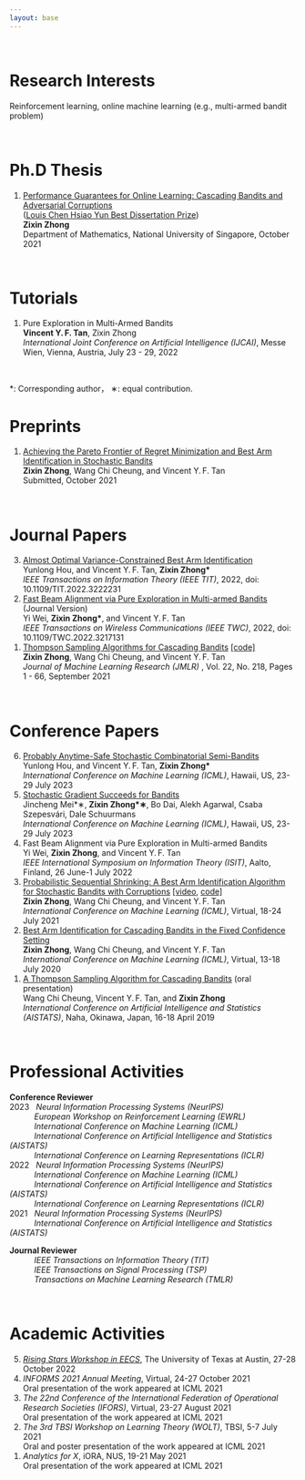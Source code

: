 ```yaml
---
layout: base
---
```


<br/>
 
# Research Interests
Reinforcement learning, online machine learning (e.g., multi-armed bandit problem)

<br/>


# Ph.D Thesis  
<!-- Ph.&thinsp;D.&thinsp;Thesis --> 
<ol reversed>
<li> <a href="https://scholarbank.nus.edu.sg/handle/10635/204935">Performance Guarantees for Online Learning: Cascading Bandits and Adversarial Corruptions</a>
 <br> (<a href="<a href="https://www.math.nus.edu.sg/about/university-awards-accolades-for-graduate/">Louis Chen Hsiao Yun Best Dissertation Prize</a>)
<br> <b>Zixin Zhong</b>
<!-- <br> Supervisors: Prof.&thinsp;Vincent Y.&thinsp;F. Tan, Prof.&thinsp;Wang Chi Cheung -->
<br> Department of Mathematics, National University of Singapore, October 2021 
 </li> 
 
 </ol> 
 
 <br/> 
 
 
# Tutorials
<ol reversed>
<li> Pure Exploration in Multi-Armed Bandits 
<br> <b>Vincent Y.&thinsp;F. Tan</b>, Zixin Zhong
<br> <i>International Joint Conference on Artificial Intelligence (IJCAI)</i>, Messe Wien, Vienna, Austria, July 23 - 29, 2022
 </li> 
 
 </ol> 
 
 <br/> 
 
 
 *: Corresponding author， ∗: equal contribution.


# Preprints
<!-- Submitted Manuscripts -->
<ol reversed>
<!-- <li> <a href="https://arxiv.org/abs/2201.10142">Almost Optimal Variance-Constrained Best Arm Identification</a>
<br> Yunlong Hou, Vincent Y.&thinsp;F. Tan, and <b>Zixin Zhong*</b>
<br> Submitted, January 2022
 </li>  -->
<!--  July 2021  -->
 
<li> <a href="https://arxiv.org/abs/2110.08627">Achieving the Pareto Frontier of Regret Minimization and Best Arm Identification in Stochastic Bandits</a>
<br> <b>Zixin Zhong</b>, Wang Chi Cheung, and Vincent Y.&thinsp;F. Tan
<br> Submitted, October 2021
<!--  July 2021  -->
 </li> 
 
 </ol> 
 
 <br/>

# Journal Papers
<!-- Submitted Manuscripts -->
<ol reversed>

 
     
<li> <a href="https://ieeexplore.ieee.org/document/9950536">Almost Optimal Variance-Constrained Best Arm Identification</a>
<br> Yunlong Hou, and Vincent Y.&thinsp;F. Tan, <b>Zixin Zhong*</b>
<br> <i>IEEE Transactions on Information Theory (IEEE TIT)</i>,  2022, doi: 10.1109/TIT.2022.3222231
 </li>
<!--  https://arxiv.org/abs/2201.10142 , Accepted in November 2022-->
 
<li> <a href="https://ieeexplore.ieee.org/abstract/document/9962799">Fast Beam Alignment via Pure Exploration in Multi-armed Bandits</a> (Journal Version)
<br> Yi Wei, <b>Zixin Zhong*</b>, and Vincent Y.&thinsp;F. Tan
<br> <i>IEEE Transactions on Wireless Communications (IEEE TWC)</i>, 2022, doi: 10.1109/TWC.2022.3217131
 </li>
<!-- https://arxiv.org/abs/2210.12625  , Accepted in October 2022 -->
 
 
<li> <a href="https://jmlr.org/papers/v22/20-447.html">Thompson Sampling Algorithms for Cascading Bandits</a> 
 <a href="https://github.com/zixinzh/2021-JMLR.git">[code]</a> 
<br> <b>Zixin Zhong</b>, Wang Chi Cheung, and Vincent Y.&thinsp;F. Tan
<br> <i>Journal of Machine Learning Research (JMLR)</i> , Vol. 22, No. 218, Pages 1 - 66, September 2021
<!--  July 2021  -->
 </li> 
 
 </ol>
 
<!-- 1. <a href="https://arxiv.org/abs/1810.01187">Thompson Sampling Algorithms for Cascading Bandits</a>
<br> **Zixin Zhong**, Wang Chi Cheung, and Vincent Y.&thinsp;F. Tan
<br> Submitted to *Journal of Machine Learning Research (JMLR)* in revised form, May 2021
<!-- 1. **Zixin Zhong**, Wang Chi Cheung, and Vincent Y.&thinsp;F. Tan, "Thompson Sampling Algorithms for Cascading Bandits", submitted to *Journal of Machine Learning Research (JMLR)* in revised form, May 2021. <a href="https://arxiv.org/abs/1810.01187">[Link]</a> -->
 

<br/>


# Conference Papers
<ol reversed>
 <li> <a href="https://arxiv.org/abs/2301.13393">Probably Anytime-Safe Stochastic Combinatorial Semi-Bandits</a> 
<br> Yunlong Hou, and Vincent Y.&thinsp;F. Tan, <b>Zixin Zhong*</b>
<br> <i>International Conference on Machine Learning (ICML)</i>, Hawaii, US, 23-29 July 2023
 </li>
 
 <li> <a href="https://icml.cc/Conferences/2023/ScheduleMultitrack?event=24315">Stochastic Gradient Succeeds for Bandits</a> 
<br> Jincheng Mei*∗, <b>Zixin Zhong*∗</b>, Bo Dai, Alekh Agarwal, Csaba Szepesvári, Dale Schuurmans
<br> <i>International Conference on Machine Learning (ICML)</i>, Hawaii, US, 23-29 July 2023
 </li>
 
<li> Fast Beam Alignment via Pure Exploration in Multi-armed Bandits
<br> Yi Wei, <b>Zixin Zhong</b>, and Vincent Y.&thinsp;F. Tan
<br> <i>IEEE International Symposium on Information Theory (ISIT)</i>, Aalto, Finland, 26 June-1 July 2022
 </li>
 
<li> <a href="http://proceedings.mlr.press/v139/zhong21a.html">Probabilistic Sequential Shrinking: A Best Arm Identification Algorithm for Stochastic Bandits with Corruptions</a> 
  <a href="../cv/corrupBAI_talk_12_min.mp4">[video</a>,
 <a href="https://github.com/zixinzh/2021-ICML.git">code]</a>
<br> <b>Zixin Zhong</b>, Wang Chi Cheung, and Vincent Y.&thinsp;F. Tan
<br> <i>International Conference on Machine Learning (ICML)</i>, Virtual, 18-24 July 2021
 </li>
 
<li> <a href="http://proceedings.mlr.press/v119/zhong20a.html">Best Arm Identification for Cascading Bandits in the Fixed Confidence Setting</a>
<br> <b>Zixin Zhong</b>, Wang Chi Cheung, and Vincent Y.&thinsp;F. Tan
<br> <i>International Conference on Machine Learning (ICML)</i>, Virtual, 13-18 July 2020
 </li>
 
<li> <a href="http://proceedings.mlr.press/v89/cheung19a.html">A Thompson Sampling Algorithm for Cascading Bandits</a> (oral presentation)
<br> Wang Chi Cheung, Vincent Y.&thinsp;F. Tan, and <b>Zixin Zhong</b>
<br> <i>International Conference on Artificial Intelligence and Statistics (AISTATS)</i>, Naha, Okinawa, Japan, 16-18 April 2019
 </li> 
 
 </ol>
<!-- <sup>\*</sup>,  -->
<br/>

<!-- 1. **Zixin Zhong**, Wang Chi Cheung, and Vincent Y.&thinsp;F. Tan, "Probabilistic Sequential Shrinking: A Best Arm Identification Algorithm for Stochastic Bandits with Corruptions", *International Conference on Machine Learning (ICML)*, 2021. <a href="https://arxiv.org/abs/2010.07904">[Link]</a>
1. **Zixin Zhong**, Wang Chi Cheung, and Vincent Y.&thinsp;F. Tan, "Best Arm Identification for Cascading Bandits in the Fixed Confidence Setting", *International Conference on Machine Learning (ICML)*, 2020. <a href="http://proceedings.mlr.press/v119/zhong20a.html">[Link]</a>
1. Wang Chi Cheung, Vincent Y.&thinsp;F. Tan, and **Zixin Zhong**, "A Thompson Sampling Algorithm for Cascading Bandits" (oral presentation), *International Conference on Artificial Intelligence and Statistics (AISTATS)*, Naha, Okinawa, Japan, 2019. <a href="http://proceedings.mlr.press/v89/cheung19a.html">[Link]</a>
<!-- <sup>\*</sup>,  --> 
<!-- <br/> -->



# Professional Activities
<!-- <table cellspacing="0" cellpadding="0" border="0">
  <tr>
    <td>2022</td>
    <td><i>International Conference on Machine Learning (ICML)</i></td>
  </tr>
  <tr>
    <td> </td>
    <td><i>International Conference on Artificial Intelligence and Statistics (AISTATS)</i></td>
  </tr>
</table> -->

<b>Conference Reviewer</b>
<br>
2023 &nbsp; <i>Neural Information Processing Systems (NeurIPS)</i>
<br>
&nbsp;&nbsp;&nbsp;&nbsp;&nbsp;&nbsp;&nbsp;&nbsp;&nbsp;&nbsp; <i>European Workshop on Reinforcement Learning (EWRL)</i>
<br>
&nbsp;&nbsp;&nbsp;&nbsp;&nbsp;&nbsp;&nbsp;&nbsp;&nbsp;&nbsp; <i>International Conference on Machine Learning (ICML)</i>
<br>
&nbsp;&nbsp;&nbsp;&nbsp;&nbsp;&nbsp;&nbsp;&nbsp;&nbsp;&nbsp; <i>International Conference on Artificial Intelligence and Statistics (AISTATS)</i>
<br>
&nbsp;&nbsp;&nbsp;&nbsp;&nbsp;&nbsp;&nbsp;&nbsp;&nbsp;&nbsp; <i>International Conference on Learning Representations (ICLR)</i>
<br>
2022 &nbsp; <i>Neural Information Processing Systems (NeurIPS)</i>
<br>
&nbsp;&nbsp;&nbsp;&nbsp;&nbsp;&nbsp;&nbsp;&nbsp;&nbsp;&nbsp; <i>International Conference on Machine Learning (ICML)</i>
<br>
&nbsp;&nbsp;&nbsp;&nbsp;&nbsp;&nbsp;&nbsp;&nbsp;&nbsp;&nbsp; <i>International Conference on Artificial Intelligence and Statistics (AISTATS)</i>
<br>
&nbsp;&nbsp;&nbsp;&nbsp;&nbsp;&nbsp;&nbsp;&nbsp;&nbsp;&nbsp; <i>International Conference on Learning Representations (ICLR)</i>
<br>
2021 &nbsp; <i>Neural Information Processing Systems (NeurIPS)</i>
<br>
&nbsp;&nbsp;&nbsp;&nbsp;&nbsp;&nbsp;&nbsp;&nbsp;&nbsp;&nbsp; <i>International Conference on Artificial Intelligence and Statistics (AISTATS)</i>

<b>Journal Reviewer</b>
<br>
&nbsp;&nbsp;&nbsp;&nbsp;&nbsp;&nbsp;&nbsp;&nbsp;&nbsp;&nbsp; <i>IEEE Transactions on Information Theory (TIT)</i>
<br>
&nbsp;&nbsp;&nbsp;&nbsp;&nbsp;&nbsp;&nbsp;&nbsp;&nbsp;&nbsp; <i>IEEE Transactions on Signal Processing (TSP)</i>
<br>
&nbsp;&nbsp;&nbsp;&nbsp;&nbsp;&nbsp;&nbsp;&nbsp;&nbsp;&nbsp; <i>Transactions on Machine Learning Research (TMLR)</i>


<!-- <ol reversed>
<li> Reviewer of <i>International Conference on Artificial Intelligence and Statistics (AISTATS)</i>, 2023   </li>
<li> Reviewer of <i>International Conference on Learning Representations (ICLR)</i>, 2023   </li>
<li> Reviewer of <i>Neural Information Processing Systems (NeurIPS)</i>, 2022  </li>
<li> Reviewer of <i>International Conference on Machine Learning (ICML)</i>, 2022   </li>
<li> Reviewer of <i>International Conference on Artificial Intelligence and Statistics (AISTATS)</i>, 2022   </li>
<li> Reviewer of <i>International Conference on Learning Representations (ICLR)</i>, 2022   </li>
<li> Reviewer of <i>Neural Information Processing Systems (NeurIPS)</i>, 2021  </li>
<li> Reviewer of <i>International Conference on Artificial Intelligence and Statistics (AISTATS)</i>, 2021  </li>
<li> Reviewer of <i>IEEE Transactions on Information Theory (TIT)</i>  </li>
<li> Reviewer of <i>IEEE Transactions on Signal Processing (TSP)</i>  </li>
<li> Reviewer of <i>Transactions on Machine Learning Research (TMLR)</i> </li>
 </ol> -->

<br/>

# Academic Activities
<ol reversed>

 
 <li> <i> <a href="https://risingstars.utexas.edu/">Rising Stars Workshop in EECS</a></i>, The University of Texas at Austin, 27-28 October 2022
  </li> 
 
 <li> <i> INFORMS 2021 Annual Meeting</i>, Virtual, 24-27 October 2021
  <br> Oral presentation of the work appeared at ICML 2021    </li> 
 
<li> <i> The 22nd Conference of the International Federation of Operational Research Societies (IFORS)</i>, Virtual, 23-27 August 2021
  <br> Oral presentation of the work appeared at ICML 2021    </li> 
 
<li> <i>The 3rd TBSI Workshop on Learning Theory (WOLT)</i>, TBSI, 5-7 July 2021
 <br> Oral and poster presentation of the work appeared at ICML 2021    </li>

 <li> <i>Analytics for X</i>, iORA, NUS, 19-21 May 2021
  <br> Oral presentation of the work appeared at ICML 2021    </li> 
 
 </ol>
